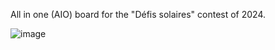 All in one (AIO) board for the "Défis solaires" contest of 2024.

![image](https://github.com/suzizecat/defissolaire-v4/assets/1909563/52e866c2-c9c8-436d-9bc5-6fcf1d107a07)
